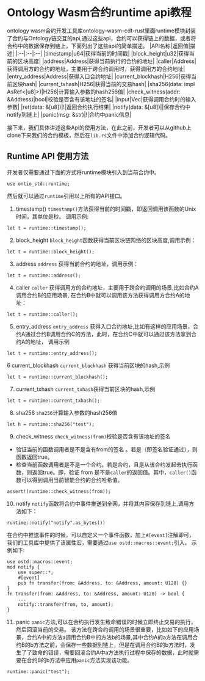 # Ontology Wasm合约runtime api教程
ontology wasm合约开发工具库ontology-wasm-cdt-rust里面runtime模块封装了合约与Ontology链交互的api,通过这些api，合约可以获得链上的数据，或者将合约中的数据保存到链上，下面列出了这些api的简单描述。
|API名称|返回值|描述|
|:--|:--|:--|
|timestamp|u64|获得当前的时间戳|
|block_height|u32|获得当前的区块高度|
|address|Address|获得当前执行的合约的地址|
|caller|Address|获得调用方的合约的地址，主要用于跨合约调用时，获得调用方的合约地址|
|entry_address|Address|获得入口合约地址|
|current_blockhash|H256|获得当前区块hash|
|current_txhash|H256|获得当前的交易hash|
|sha256(data: impl AsRef<[u8]>)|H256|计算输入参数的hash256值|
|check_witness(addr: &Address)|bool|校验是否含有该地址的签名|
|input|Vec<u8>|获得调用合约时的输入参数|
|ret(data: &[u8])|!|返回合约执行结果|
|notify(data: &[u8])||保存合约中notify到链上|
|panic(msg: &str)|!|合约中panic信息|

接下来，我们具体讲述这些Api的使用方法，在此之前，开发者可以从github上clone下来我们的合约模板，然后在`lib.rs`文件中添加合约逻辑代码。

## Runtime API 使用方法
开发者仅需要通过下面的方式将runtime模块引入到当前合约中。
```
use ontio_std::runtime;
```
然后就可以通过`runtime`引用以上所有的API接口。

1. timestamp()
`timestamp()`方法获得当前的时间戳，即返回调用该函数的Unix时间，其单位是秒。
调用示例:
```
let t = runtime::timestamp();
```
2. block_height
`block_height`函数获得当前区块链网络的区块高度,调用示例：
```
let t = runtime::block_height();
```

3. address
`address` 获得当前合约的地址，调用示例：
```
let t = runtime::address();
```

4. caller
`caller` 获得调用方的合约地址，主要用于跨合约调用的场景,比如合约A调用合约B的应用场景, 在合约B中就可以调用该方法获得调用方合约A的地址：
```
let t = runtime::caller();
```
5. entry_address
`entry_address` 获得入口合约地址,比如有这样的应用场景，合约A通过合约B调用合约C的方法，此时，在合约C中就可以通过该方法拿到合约A的地址，
调用示例
```
let t = runtime::entry_address();
```
6 current_blockhash
`current_blockhash` 获得当前区块的hash,示例
```
let t = runtime::current_blockhash();
```
7. current_txhash
`current_txhash`获得当前区块的hash,示例
```
let t = runtime::current_txhash();
```
8. sha256
`sha256`计算输入参数的hash256值
```
let h = runtime::sha256("test");
```
9. check_witness
`check_witness(from)`校验是否含有该地址的签名
* 验证当前的函数调用者是不是含有from的签名 。若是（即签名验证通过），则函数返回true。
* 检查当前函数调用者是不是一个合约。若是合约，且是从该合约发起去执行函数，则返回true。即，验证 from 是不是`caller`的返回值。其中，`caller()`函数可以得到调用当前智能合约的合约哈希值。
```
assert!(runtime::check_witness(from));
```

10. notify
`notify`函数将合约中事件推送到全网，并将其内容保存到链上,调用方法如下：
```
runtime::notify("notify".as_bytes())
```
在合约中推送事件的时候，可以自定义一个事件函数，加上`#[event]`注解即可，我们的工具库中提供了该属性宏，需要通过`use ostd::macros::event;`引入。
示例如下:
```
use ostd::macros::event;
mod notify {
    use super::*;
    #[event]
    pub fn transfer(from: &Address, to: &Address, amount: U128) {}
}
fn transfer(from: &Address, to: &Address, amount: U128) -> bool {
	...
	notify::transfer(from, to, amount);
}
```

11. panic
`panic`方法,可以在合约执行发生致命错误的时候立即终止交易的执行，然后回滚当前的交易。
该方法在跨合约调用的场景很重要，比如如下的应用场景，合约A中的方法a调用合约B中的方法b的场景,其中合约A的a方法在调用合约B的b方法之前，会保存一些数据到链上，但是在调用合约B的b方法时，发生了了致命的错误，需要回滚合约A中a方法执行过程中保存的数据，此时就需要在合约B的b方法中应用`panic`方法实现该功能。
```
runtime::panic("test");
```
